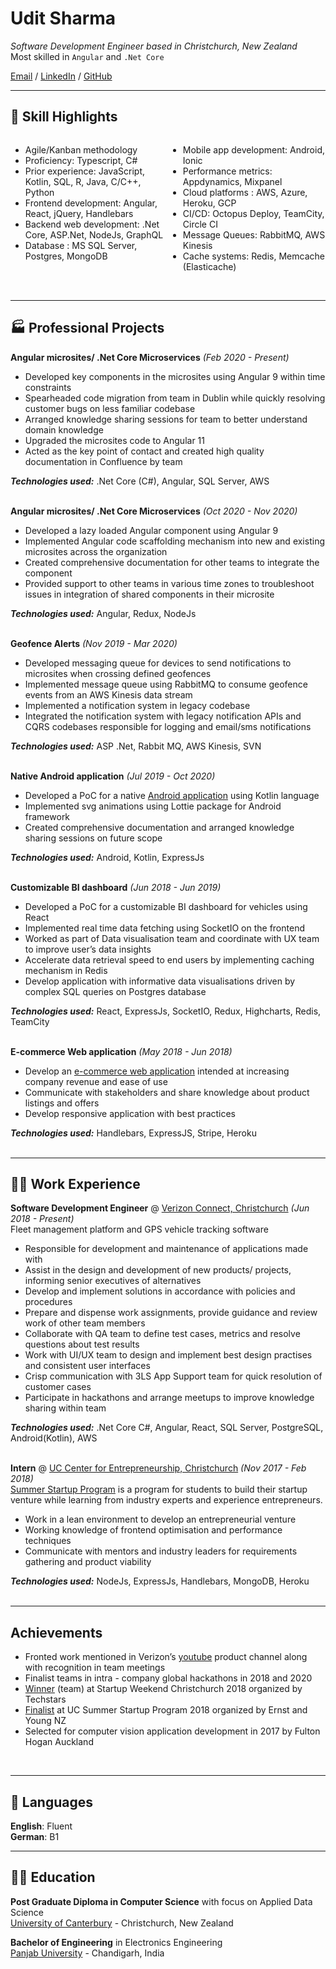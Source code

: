 # Udit Sharma

_Software Development Engineer based in Christchurch, New Zealand_ <br>
Most skilled in `Angular` and `.Net Core`<br>

[Email](mailto:ush13@uclive.ac.nz) / [LinkedIn](https://www.linkedin.com/in/udit-sharma-nz/) / [GitHub](https://github.com/uditsharmanz/)

***
## 📌 Skill Highlights

<div>
  <div style="float: left;width: 50%;">
    <ul>
      <li>Agile/Kanban methodology</li>
      <li>Proficiency: Typescript, C#</li>
      <li>Prior experience: JavaScript, Kotlin, SQL, R, Java, C/C++, Python</li>
      <li>Frontend development: Angular, React, jQuery, Handlebars</li>
      <li>Backend web development: .Net Core, ASP.Net, NodeJs, GraphQL</li>
      <li>Database : MS SQL Server, Postgres, MongoDB</li>
    </ul>
  </div>
  <div style="float: left;width: 50%;">
    <ul>
      <li>Mobile app development: Android, Ionic</li>
      <li>Performance metrics: Appdynamics, Mixpanel</li>
      <li>Cloud platforms : AWS, Azure, Heroku, GCP</li>
      <li>CI/CD: Octopus Deploy, TeamCity, Circle CI</li>
      <li>Message Queues: RabbitMQ, AWS Kinesis</li>
      <li>Cache systems: Redis, Memcache (Elasticache)</li>
    </ul>
  </div>
</div>
&nbsp;


***
## 🏭 Professional Projects

**Angular microsites/ .Net Core Microservices** _(Feb 2020 - Present)_ <br>
  - Developed key components in the microsites using Angular 9 within time constraints
  - Spearheaded code migration from team in Dublin while quickly resolving customer bugs on less familiar codebase
  - Arranged knowledge sharing sessions for team to better understand domain knowledge
  - Upgraded the microsites code to Angular 11
  - Acted as the key point of contact and created high quality documentation in Confluence by team

**_Technologies used:_** .Net Core (C#), Angular, SQL Server, AWS
<br><br>

**Angular microsites/ .Net Core Microservices** _(Oct 2020 - Nov 2020)_ <br>
  - Developed a lazy loaded Angular component using Angular 9
  - Implemented Angular code scaffolding mechanism into new and existing microsites across the organization
  - Created comprehensive documentation for other teams to integrate the component
  - Provided support to other teams in various time zones to troubleshoot issues in integration of shared components in their microsite


**_Technologies used:_** Angular, Redux, NodeJs
<br><br>

**Geofence Alerts** _(Nov 2019 - Mar 2020)_ <br>
  - Developed messaging queue for devices to send notifications to microsites when crossing defined geofences
  - Implemented message queue using RabbitMQ to consume geofence events from an AWS Kinesis data stream
  - Implemented a notification system in legacy codebase
  - Integrated the notification system with legacy notification APIs and CQRS codebases responsible for logging and email/sms notifications

**_Technologies used:_** ASP .Net, Rabbit MQ, AWS Kinesis, SVN
<br><br>

**Native Android application** _(Jul 2019 - Oct 2020)_ <br>
  - Developed a PoC for a native [Android application](https://play.google.com/store/apps/details?id=com.telogis.workplan&hl=en&gl=US) using Kotlin language
  - Implemented svg animations using Lottie package for Android framework
  - Created comprehensive documentation and arranged knowledge sharing sessions on future scope

**_Technologies used:_** Android, Kotlin, ExpressJs
<br><br>

**Customizable BI dashboard** _(Jun 2018 - Jun 2019)_ <br>
  - Developed a PoC for a customizable BI dashboard for vehicles using React
  - Implemented real time data fetching using SocketIO on the frontend
  - Worked as part of Data visualisation team and coordinate with UX team to improve user’s data insights
  - Accelerate data retrieval speed to end users by implementing caching mechanism in Redis
  - Develop application with informative data visualisations driven by complex SQL queries on Postgres database

**_Technologies used:_** React, ExpressJs, SocketIO, Redux, Highcharts, Redis, TeamCity
<br><br>

**E-commerce Web application** _(May 2018 - Jun 2018)_ <br>
  - Develop an [e-commerce web application](https://www.korure.com/) intended at increasing company revenue and ease of use
  - Communicate with stakeholders and share knowledge about product listings and offers
  - Develop responsive application with best practices 

**_Technologies used:_** Handlebars, ExpressJS, Stripe, Heroku
<br><br>


***
## 👨‍💻 Work Experience

**Software Development Engineer** @ [Verizon Connect, Christchurch](https://www.verizonconnect.com/nz/) _(Jun 2018 - Present)_ <br>
Fleet management platform and GPS vehicle tracking software
  - Responsible for development and maintenance of applications made with 
  - Assist in the design and development of new products/ projects, informing senior executives of alternatives
  - Develop and implement solutions in accordance with policies and procedures
  - Prepare and dispense work assignments, provide guidance and review work of other team members
  - Collaborate with QA team to define test cases, metrics and resolve questions about test results
  - Work with UI/UX team to design and implement best design practises and consistent user interfaces
  - Crisp communication with 3LS App Support team for quick resolution of customer cases
  - Participate in hackathons and arrange meetups to improve knowledge sharing within team

**_Technologies used:_** .Net Core C#, Angular, React, SQL Server, PostgreSQL, Android(Kotlin), AWS
<br><br>

**Intern** @ [UC Center for Entrepreneurship, Christchurch](https://www.canterbury.ac.nz/business/uce/) _(Nov 2017 - Feb 2018)_ <br>
[Summer Startup Program](https://www.canterbury.ac.nz/business/uce/summerstartup/) is a program for students to build their startup venture while learning from industry experts and experience entrepreneurs.
  - Work in a lean environment to develop an entrepreneurial venture
  - Working knowledge of frontend optimisation and performance techniques
  - Communicate with mentors and industry leaders for requirements gathering and product viability

**_Technologies used:_** NodeJs, ExpressJs, Handlebars, MongoDB, Heroku
<br><br>


***
## Achievements
  - Fronted work mentioned in Verizon’s [youtube](https://youtu.be/COseONzbdcg?t=38) product channel along with recognition in team meetings
  - Finalist teams in intra - company global hackathons in 2018 and 2020
  - [Winner](https://www.gbjnz.com/blog/2018/teams-of-startup-weekend-christchurch-2018) (team) at Startup Weekend Christchurch 2018 organized by Techstars
  - [Finalist](https://www.canterbury.ac.nz/business/uce/news/2018/startup-weekend-uce-students-in-top-3-teams.html) at UC Summer Startup Program 2018 organized by Ernst and Young NZ
  - Selected for computer vision application development in 2017 by Fulton Hogan Auckland
<br>

***
## 💬 Languages

**English**: Fluent <br>
**German**: B1


***
## 👨‍🎓 Education

**Post Graduate Diploma in Computer Science** with focus on Applied Data Science<br>
[University of Canterbury](https://www.canterbury.ac.nz/) - Christchurch, New Zealand <br>

**Bachelor of Engineering** in Electronics Engineering<br>
[Panjab University](https://www.puchd.ac.in/) - Chandigarh, India
